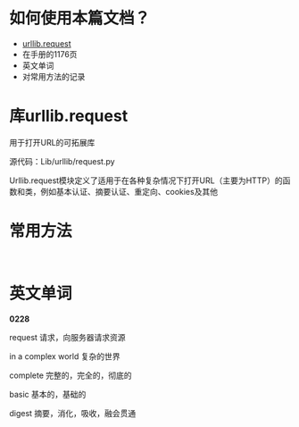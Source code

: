 # 如何使用本篇文档？

- [urllib.request](https://docs.python.org/zh-cn/3/library/urllib.request.html#request-objects)
- 在手册的1176页
- 英文单词
- 对常用方法的记录





# 库urllib.request

用于打开URL的可拓展库

源代码：Lib/urllib/request.py

Urllib.request模块定义了适用于在各种复杂情况下打开URL（主要为HTTP）的函数和类，例如基本认证、摘要认证、重定向、cookies及其他





# 常用方法

```python



```









# 英文单词



**0228**

request 请求，向服务器请求资源

in a complex world 复杂的世界

complete 完整的，完全的，彻底的

basic 基本的，基础的

digest 摘要，消化，吸收，融会贯通